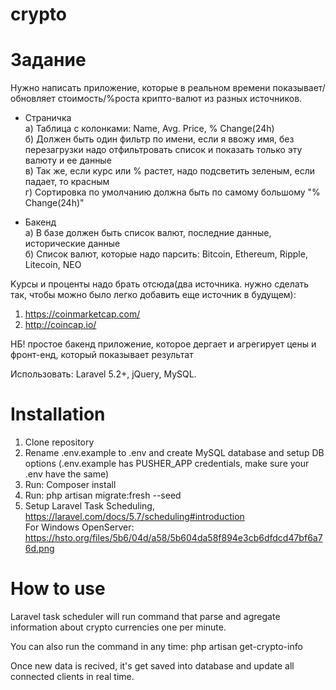 # crypto
<h1> Задание  </h1>

Нужно написать приложение, которые в реальном времени показывает/обновляет стоимость/%роста крипто-валют из разных источников.

* Страничка <br>
а) Таблица с колонками: Name, Avg. Price, % Change(24h) <br>
б) Должен быть один фильтр по имени, если я ввожу имя, без перезагрузки надо отфильтровать список и показать только эту валюту и ее данные <br>
в) Так же, если курс или % растет, надо подсветить зеленым, если падает, то красным <br>
г) Сортировка по умолчанию должна быть по самому большому "% Change(24h)" <br>

* Бакенд<br>
а) В базе должен быть список валют, последние данные, исторические данные<br>
б) Список валют, которые надо парсить: Bitcoin, Ethereum, Ripple, Litecoin, NEO<br>

Kурсы и проценты надо брать отсюда(два источника. нужно сделать так, чтобы можно было легко добавить еще источник в будущем):<br>
1. https://coinmarketcap.com/<br>
2. http://coincap.io/<br>

НБ! простое бакенд приложение, которое дергает и агрегирует цены и фронт-енд, который показывает результат<br>

Использовать: Laravel 5.2+, jQuery, MySQL.<br>

<h1> Installation </h1>

1. Clone repository<br>
2. Rename .env.example to .env and create MySQL database and setup DB options (.env.example has PUSHER_APP credentials, make sure your .env have the same)<br>
3. Run: Composer install <br>
4. Run: php artisan migrate:fresh --seed
5. Setup Laravel Task Scheduling, https://laravel.com/docs/5.7/scheduling#introduction<br>
   For Windows OpenServer: https://hsto.org/files/5b6/04d/a58/5b604da58f894e3cb6dfdcd47bf6a76d.png<br>

<h1> How to use </h1>

Laravel task scheduler will run command that parse and agregate information about crypto currencies one per minute.<br>

You can also run the command in any time: php artisan get-crypto-info<br>

Once new data is recived, it's get saved into database and update all connected clients in real time.<br>
